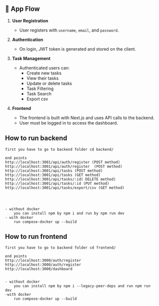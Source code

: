 ## 🔄 App Flow

1. **User Registration**
   - User registers with `username`, `email`, and `password`.

2. **Authentication**
   - On login, JWT token is generated and stored on the client.

3. **Task Management**
   - Authenticated users can:
     - Create new tasks
     - View their tasks
     - Update or delete tasks
     - Task Filtering
     - Task Search
     - Export csv

     

4. **Frontend**
   - The frontend is built with Next.js and uses API calls to the backend.
   - User must be logged in to access the dashboard.


## How to run backend 
    first you have to go to backend folder cd backend/

    end points
    http://localhost:3001/api/auth/register (POST method)
    http://localhost:3001/api/auth/register  (POST method)
    http://localhost:3001/api/tasks (POST method)
    http://localhost:3001/api/tasks (GET method)
    http://localhost:3001/api/tasks/:id( DELETE method)
    http://localhost:3001/api/tasks/:id (PUT method)    
    http://localhost:3001/api/tasks/export/csv (GET method)
    
    
    

    - without docker 
        you can install npm by npm i and run by npm run dev
    - with docker
        run compose-docker up --build

## How to run frontend 
    first you have to go to backend folder cd frontend/

    end points
    http://localhost:3000/auth/register
    http://localhost:3000/auth/register   
    http://localhost:3000/dashboard
    

    - without docker
        you can install npm by npm i --legacy-peer-deps and run npm run dev
    -with docker
        run compose-docker up --build
